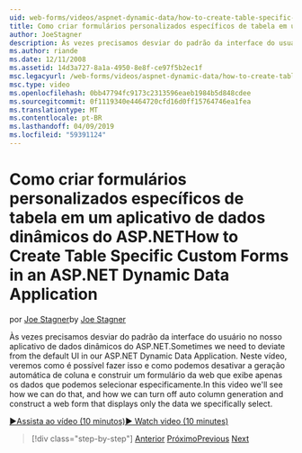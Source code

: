 ```yaml
---
uid: web-forms/videos/aspnet-dynamic-data/how-to-create-table-specific-custom-forms-in-an-aspnet-dynamic-data-application
title: Como criar formulários personalizados específicos de tabela em um aplicativo de dados dinâmicos do ASP.NET | Microsoft Docs
author: JoeStagner
description: Às vezes precisamos desviar do padrão da interface do usuário no nosso aplicativo de dados dinâmicos do ASP.NET. Neste vídeo, veremos como é possível fazer isso e como podemos desativá-la...
ms.author: riande
ms.date: 12/11/2008
ms.assetid: 14d3a727-8a1a-4950-8e8f-ce97f5b2ec1f
msc.legacyurl: /web-forms/videos/aspnet-dynamic-data/how-to-create-table-specific-custom-forms-in-an-aspnet-dynamic-data-application
msc.type: video
ms.openlocfilehash: 0bb47794fc9173c2313596eaeb1984b5d848cdee
ms.sourcegitcommit: 0f1119340e4464720cfd16d0ff15764746ea1fea
ms.translationtype: MT
ms.contentlocale: pt-BR
ms.lasthandoff: 04/09/2019
ms.locfileid: "59391124"
---
```

# <a name="how-to-create-table-specific-custom-forms-in-an-aspnet-dynamic-data-application"></a><span data-ttu-id="1f030-104">Como criar formulários personalizados específicos de tabela em um aplicativo de dados dinâmicos do ASP.NET</span><span class="sxs-lookup"><span data-stu-id="1f030-104">How to Create Table Specific Custom Forms in an ASP.NET Dynamic Data Application</span></span>

<span data-ttu-id="1f030-105">por [Joe Stagner](https://github.com/JoeStagner)</span><span class="sxs-lookup"><span data-stu-id="1f030-105">by [Joe Stagner](https://github.com/JoeStagner)</span></span>

<span data-ttu-id="1f030-106">Às vezes precisamos desviar do padrão da interface do usuário no nosso aplicativo de dados dinâmicos do ASP.NET.</span><span class="sxs-lookup"><span data-stu-id="1f030-106">Sometimes we need to deviate from the default UI in our ASP.NET Dynamic Data Application.</span></span> <span data-ttu-id="1f030-107">Neste vídeo, veremos como é possível fazer isso e como podemos desativar a geração automática de coluna e construir um formulário da web que exibe apenas os dados que podemos selecionar especificamente.</span><span class="sxs-lookup"><span data-stu-id="1f030-107">In this video we'll see how we can do that, and how we can turn off auto column generation and construct a web form that displays only the data we specifically select.</span></span>

[<span data-ttu-id="1f030-108">&#9654;Assista ao vídeo (10 minutos)</span><span class="sxs-lookup"><span data-stu-id="1f030-108">&#9654; Watch video (10 minutes)</span></span>](https://channel9.msdn.com/Blogs/ASP-NET-Site-Videos/how-to-create-table-specific-custom-forms-in-an-aspnet-dynamic-data-application)

> [!div class="step-by-step"]
> <span data-ttu-id="1f030-109">[Anterior](how-to-remove-columns-from-your-dynamicdata-data-grids.md)
> [Próximo](aspnet-dynamic-data-custom-form-formatting.md)</span><span class="sxs-lookup"><span data-stu-id="1f030-109">[Previous](how-to-remove-columns-from-your-dynamicdata-data-grids.md)
[Next](aspnet-dynamic-data-custom-form-formatting.md)</span></span>
